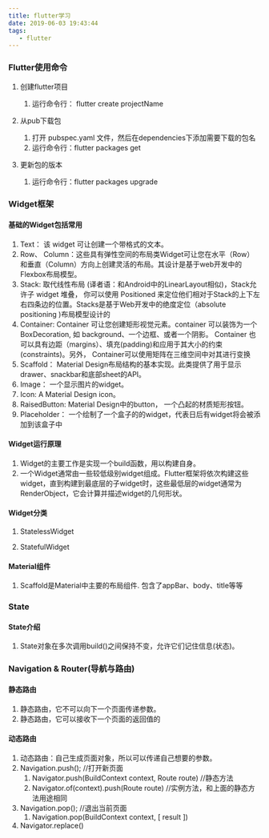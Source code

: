 ```yaml
---
title: flutter学习
date: 2019-06-03 19:43:44
tags:
   - flutter
---
```


### Flutter使用命令
1. 创建flutter项目
   1. 运行命令行： flutter create projectName

2. 从pub下载包
   1. 打开 pubspec.yaml 文件，然后在dependencies下添加需要下载的包名
   2. 运行命令行：flutter packages get

3. 更新包的版本
   1. 运行命令行：flutter packages upgrade


### Widget框架
#### 基础的Widget包括常用
1. Text： 该 widget 可让创建一个带格式的文本。
2. Row、 Column：这些具有弹性空间的布局类Widget可让您在水平（Row）和垂直（Column）方向上创建灵活的布局。其设计是基于web开发中的Flexbox布局模型。
3. Stack:  取代线性布局 (译者语：和Android中的LinearLayout相似)，Stack允许子 widget 堆叠， 你可以使用 Positioned 来定位他们相对于Stack的上下左右四条边的位置。Stacks是基于Web开发中的绝度定位（absolute positioning )布局模型设计的
4. Container: Container 可让您创建矩形视觉元素。container 可以装饰为一个BoxDecoration, 如 background、一个边框、或者一个阴影。 Container 也可以具有边距（margins）、填充(padding)和应用于其大小的约束(constraints)。另外， Container可以使用矩阵在三维空间中对其进行变换
5. Scaffold： Material Design布局结构的基本实现。此类提供了用于显示drawer、snackbar和底部sheet的API。
6. Image： 一个显示图片的widget。
7. Icon: A Material Design icon。
8. RaisedButton: Material Design中的button， 一个凸起的材质矩形按钮。
9. Placeholder： 一个绘制了一个盒子的的widget，代表日后有widget将会被添加到该盒子中

#### Widget运行原理
1. Widget的主要工作是实现一个build函数，用以构建自身。
2. 一个Widget通常由一些较低级别widget组成。Flutter框架将依次构建这些widget，直到构建到最底层的子widget时，这些最低层的widget通常为RenderObject，它会计算并描述widget的几何形状。

#### Widget分类
1. StatelessWidget

2. StatefulWidget

#### Material组件
1. Scaffold是Material中主要的布局组件. 包含了appBar、body、title等等


### State
#### State介绍
1. State对象在多次调用build()之间保持不变，允许它们记住信息(状态)。


### Navigation & Router(导航与路由)

#### 静态路由
1. 静态路由，它不可以向下一个页面传递参数。
2. 静态路由，它可以接收下一个页面的返回值的

#### 动态路由
1. 动态路由：自己生成页面对象，所以可以传递自己想要的参数。
2. Navigation.push();  //打开新页面
   1. Navigator.push(BuildContext context, Route route) //静态方法
   2. Navigator.of(context).push(Route route)  //实例方法，和上面的静态方法用途相同
3. Navigation.pop();   //退出当前页面
   1. Navigation.pop(BuildContext context, [ result ])
4. Navigator.replace()